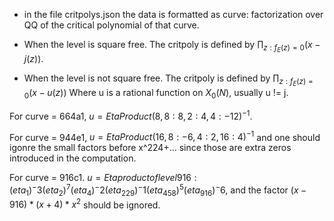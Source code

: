 * in the file critpolys.json the data is formatted as curve: factorization over QQ of the critical polynomial of that curve.

* When the level is square free. The critpoly is defined by
    $\prod_{z : f_E(z) = 0 }(x - j(z))$.

* When the level is not square free. The critpoly is defined by
    $\prod_{z : f_E(z) = 0 }(x - u(z))$
Where u is a rational function on $X_0(N)$, usually u != j.

For curve = 664a1, $u = EtaProduct(8,{8:8,2:4,4:-12})^{-1}$.

For curve = 944e1, $u = EtaProduct(16,{8:-6,4:2,16:4})^{-1}$ and one should igonre the small factors before x^224+...
since those are extra zeros introduced in the computation.

For curve = 916c1. $u = Eta product of level 916 : (eta_1)^-3 (eta_2)^7 (eta_4)^-2 (eta_229)^-1 (eta_458)^5 (eta_916)^-6$, and the factor $(x - 916) * (x + 4) * x^2$ should be ignored.
